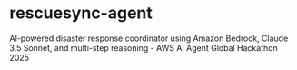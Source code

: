 # rescuesync-agent
AI-powered disaster response coordinator using Amazon Bedrock, Claude 3.5 Sonnet, and multi-step reasoning - AWS AI Agent Global Hackathon 2025

